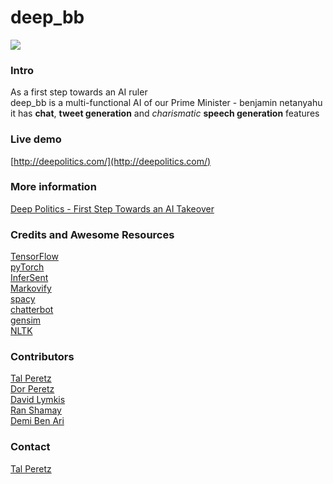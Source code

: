 # deep_bb #
![](resources/DeepBB.png)

### Intro ###
As a first step towards an AI ruler <br>
deep_bb is a multi-functional AI of our Prime Minister - benjamin netanyahu <br>
it has **chat**, **tweet generation** and *charismatic* **speech generation** features


### Live demo ###
[http://deepolitics.com/](http://deepolitics.com/)
	
### More information ###
[Deep Politics - First Step Towards an AI Takeover](https://medium.com/@talperetz24/deep-politics-first-step-towards-an-ai-takeover-236074c7c2d7)

### Credits and Awesome Resources ###
[TensorFlow](https://www.tensorflow.org/)<br>
[pyTorch](http://pytorch.org/)<br>
[InferSent](https://github.com/facebookresearch/InferSent) <br>
[Markovify](https://github.com/jsvine/markovify)<br>
[spacy](https://spacy.io/)<br>
[chatterbot](https://github.com/gunthercox/ChatterBot)<br>
[gensim](https://radimrehurek.com/gensim/)<br>
[NLTK](http://www.nltk.org/)

### Contributors ###
[Tal Peretz](https://github.com/talperetz)<br>
[Dor Peretz](https://github.com/dorperetz)<br>
[David Lymkis](https://github.com/gotenxds)<br>
[Ran Shamay](https://github.com/ranshamay89)<br>
[Demi Ben Ari](https://github.com/demibenari)<br>

### Contact ###
[Tal Peretz](https://www.linkedin.com/in/tal-per/)





